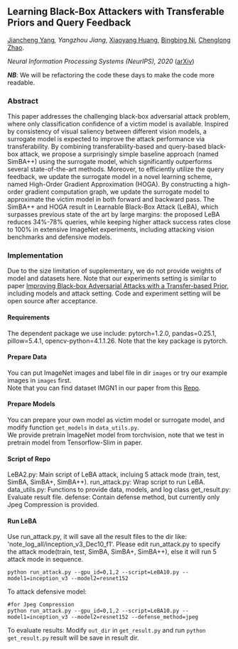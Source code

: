 ## Learning Black-Box Attackers with Transferable Priors and Query Feedback

[Jiancheng Yang](https://jiancheng-yang.com/)*, Yangzhou Jiang*, [Xiaoyang Huang](http://scholar.google.com/citations?user=Svw7X6kAAAAJ&hl=en), [Bingbing Ni](https://scholar.google.com/citations?user=eUbmKwYAAAAJ&hl=zh-CN), [Chenglong Zhao](https://scholar.google.com/citations?user=wl55lFoAAAAJ&hl=zh-CN).

*Neural Information Processing Systems (NeurIPS), 2020* ([arXiv](https://arxiv.org/abs/2010.11742))

***NB***: We will be refactoring the code these days to make the code more readable.

### Abstract
This paper addresses the challenging black-box adversarial attack problem, where only classification confidence of a victim model is available. Inspired by consistency of visual saliency between different vision models, a surrogate model is expected to improve the attack performance via transferability. By combining transferability-based and query-based black-box attack, we propose a surprisingly simple baseline approach (named SimBA++) using the surrogate model, which significantly outperforms several state-of-the-art methods. Moreover, to efficiently utilize the query feedback, we update the surrogate model in a novel learning scheme, named High-Order Gradient Approximation (HOGA). By constructing a high-order gradient computation graph, we update the surrogate model to approximate the victim model in both forward and backward pass. The SimBA++ and HOGA result in Learnable Black-Box Attack (LeBA), which surpasses previous state of the art by large margins: the proposed LeBA reduces 34%-78% queries, while keeping higher attack success rates close to 100% in extensive ImageNet experiments, including attacking vision benchmarks and defensive models.

### Implementation
Due to the size limitation of supplementary, we do not provide weights of model and datasets here.  Note that our experiments setting is similar to paper [Improving Black-box Adversarial Attacks with a Transfer-based Prior](https://arxiv.org/pdf/1906.06919.pdf), including models and attack setting. Code and experiment setting will be open source after acceptance.

#### Requirements 
The dependent package we use include: pytorch=1.2.0, pandas=0.25.1, pillow=5.4.1, opencv-python=4.1.1.26.
Note that the key package is pytorch.

#### Prepare Data
You can put ImageNet images and label file in dir `images` or try our example images in `images` first.  
Note that you can find dataset IMGN1 in our paper from this [Repo](https://github.com/prior-guided-rgf/Prior-Guided-RGF). 

#### Prepare Models
You can prepare your own model as victim model or surrogate model, and  modify function `get_models` in `data_utils.py`.  
We provide pretrain ImageNet model from torchvision, note that we test in pretrain model from Tensorflow-Slim in paper.

#### Script of Repo
LeBA2.py: Main script of LeBA attack, incluing 5 attack mode (train, test, SimBA, SimBA+, SimBA++).
run_attack.py:  Wrap script to run LeBA.
data_utils.py: Functions to provide data, models, and log class
get_result.py: Evaluate result file.
defense: Contain defense method, but currently only Jpeg Compression is provided.

#### Run LeBA

Use run_attack.py, it will save all the result files to the dir like: 'note_log_all/inception_v3_Dec10_f1'. Please edit run_attack.py to specify the attack mode(train, test, SimBA, SimBA+, SimBA++), else it will run 5 attack mode in sequence.
```
python run_attack.py --gpu_id=0,1,2 --script=LeBA10.py --model1=inception_v3 --model2=resnet152
```

To attack defensive model:
```
#for Jpeg Compression
python run_attack.py --gpu_id=0,1,2 --script=LeBA10.py --model1=inception_v3 --model2=resnet152 --defense_method=jpeg
```

To evaluate results:
Modify `out_dir` in  `get_result.py`
and run `python get_result.py`
result will be save in result dir.




